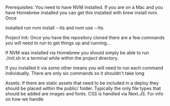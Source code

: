 Prerequisites:
You need to have NVM installed. If you are on a Mac and you have Homebrew installed you can get this installed with brew install nvm. Once

 installed run nvm install --lts and nvm use --lts.

Project Init:
Once you have the repository cloned there are a few commands you will need to run to get things up and running...

If NVM was installed via Homebrew you should simply be able to run ./init.sh in a terminal while within the project directory.

If you installed it via some other means you will need to run each command individually. There are only six commands so it shouldn't take long

Assets:
If there are static assets that need to be included in a deploy they should be placed within the public/ folder. Typically the only file types 
that should be added are images and fonts. CSS is handled via Next.JS. For info on how we handle
